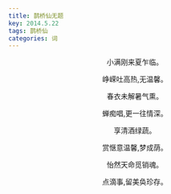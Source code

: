 ```yaml
---
title: 鹊桥仙无题
key: 2014.5.22
tags: 鹊桥仙
categories: 词
---
```


<p align="center">小满刚来夏乍临。
</p>
<p align="center">峥嵘吐高热,无温馨。
</p>
<p align="center">春衣未解暑气熏。
</p>
<p align="center">蝉痴唱,更一往情深。
</p>
<p align="center">享清酒绿蔬。
</p>
<p align="center">赏惬意温馨,梦成荫。
</p>
<p align="center">怡然天命觅销魂。
</p>
<p align="center">点滴事,留美奂珍存。
</p>
